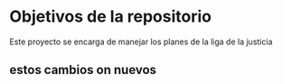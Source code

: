 # Objetivos de la repositorio

Este proyecto se encarga de manejar los planes de la liga de la justicia


## estos cambios on nuevos